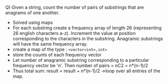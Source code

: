 Q) Given a string, count the number of pairs of substrings that are anagrams of one another.

- Solved using maps </br>
- For each substring create a frequency array of length 26 (representing 26 english characters a-z). Increment the value at position corresponding to the characters in the substring. Anagramic substrings will have the same frequency array.</br>
- create a map of the type : ```<vector<int>,int>```</br>
- store the counts of each frequency vector
- Let number of anagramic substring corresponding to a particular frequency vector be 'n'. Then number of pairs = nC2 = n*(n-1)/2<br>
- Thus total sum: result = result + n*(n-1)/2 ->loop over all entries of the map.
 

